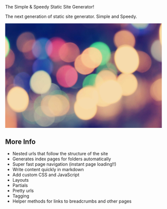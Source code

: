 <div class="gradient-text display-l text-center">The Simple & Speedy Static Site Generator!</div>

The next generation of static site generator. Simple and Speedy.

![Hazy Lights](/images/lights.jpg)

## More Info

* Nested urls that follow the structure of the site
* Generates index pages for folders automatically
* Super fast page navigation (instant page loading!!)
* Write content quickly in markdown
* Add custom CSS and JavaScript
* Layouts
* Partials
* Pretty urls
* Tagging
* Helper methods for links to breadcrumbs and other pages